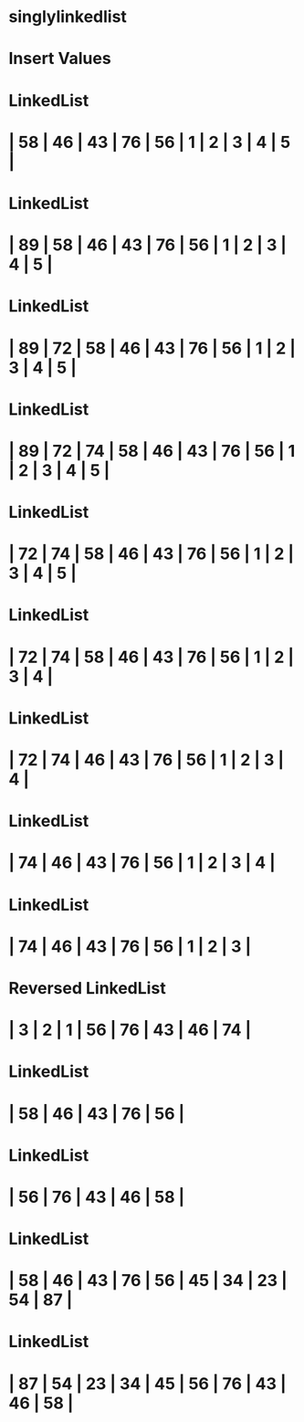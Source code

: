 # singlylinkedlist

# Insert Values
# **************LinkedList**************
# | 58 | 46 | 43 | 76 | 56 | 1 | 2 | 3 | 4 | 5  |
# **************LinkedList**************
# | 89 | 58 | 46 | 43 | 76 | 56 | 1 | 2 | 3 | 4 | 5  |
# **************LinkedList**************
# | 89 | 72 | 58 | 46 | 43 | 76 | 56 | 1 | 2 | 3 | 4 | 5  |
# **************LinkedList**************
# | 89 | 72 | 74 | 58 | 46 | 43 | 76 | 56 | 1 | 2 | 3 | 4 | 5  |
# **************LinkedList**************
# | 72 | 74 | 58 | 46 | 43 | 76 | 56 | 1 | 2 | 3 | 4 | 5  |
# **************LinkedList**************
# | 72 | 74 | 58 | 46 | 43 | 76 | 56 | 1 | 2 | 3 | 4  |
# **************LinkedList**************
# | 72 | 74 | 46 | 43 | 76 | 56 | 1 | 2 | 3 | 4  |
# **************LinkedList**************
# | 74 | 46 | 43 | 76 | 56 | 1 | 2 | 3 | 4  |
# **************LinkedList**************
# | 74 | 46 | 43 | 76 | 56 | 1 | 2 | 3  |
# **************Reversed LinkedList**************
# | 3 | 2 | 1 | 56 | 76 | 43 | 46 | 74  |
# **************LinkedList**************
# | 58 | 46 | 43 | 76 | 56  |
# **************LinkedList**************
# | 56 | 76 | 43 | 46 | 58  |
# **************LinkedList**************
# | 58 | 46 | 43 | 76 | 56 | 45 | 34 | 23 | 54 | 87  |
# **************LinkedList**************
# | 87 | 54 | 23 | 34 | 45 | 56 | 76 | 43 | 46 | 58  |

